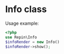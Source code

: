 # Info class
Usage example:
```php
<?php
use Repin\Info
$infoRender = new Info()
$infoRender->show();
```
